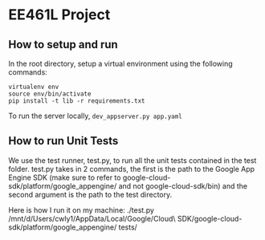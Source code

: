 # EE461L Project

## How to setup and run
In the root directory, setup a virtual environment using the following commands:
```
virtualenv env
source env/bin/activate
pip install -t lib -r requirements.txt
```

To run the server locally, `dev_appserver.py app.yaml`

## How to run Unit Tests
We use the test runner, test.py, to run all the unit tests contained in the test folder. test.py takes in 2 commands, the first is the path to the Google App Engine SDK (make sure to refer to google-cloud-sdk/platform/google_appengine/ and not google-cloud-sdk/bin) and the second argument is the path to the test directory.

Here is how I run it on my machine: ./test.py /mnt/d/Users/cwly1/AppData/Local/Google/Cloud\ SDK/google-cloud-sdk/platform/google_appengine/ tests/

